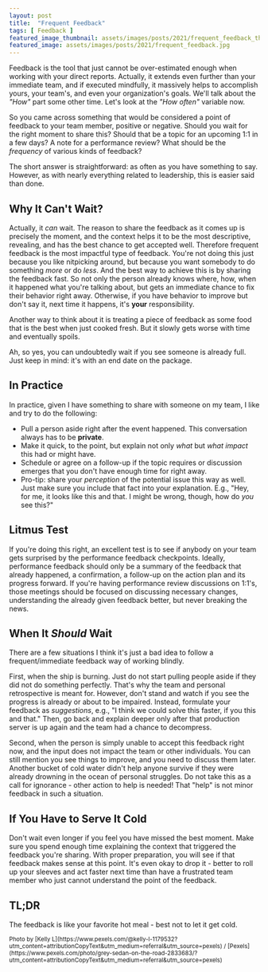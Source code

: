 ```yaml
---
layout: post
title:  "Frequent Feedback"
tags: [ Feedback ]
featured_image_thumbnail: assets/images/posts/2021/frequent_feedback_thumbnail.jpg 
featured_image: assets/images/posts/2021/frequent_feedback.jpg
---
```


Feedback is the tool that just cannot be over-estimated enough when working with your direct reports. Actually, it extends even further than your immediate team, and if executed mindfully, it massively helps to accomplish yours, your team's, and even your organization's goals. We'll talk about the _"How"_ part some other time. Let's look at the _"How often"_ variable now.

<!--more-->

So you came across something that would be considered a point of feedback to your team member, positive or negative. Should you wait for the right moment to share this? Should that be a topic for an upcoming 1:1 in a few days? A note for a performance review? What should be the _frequency_ of various kinds of feedback?

The short answer is straightforward: as often as you have something to say. However, as with nearly everything related to leadership, this is easier said than done.

## Why It Can't Wait?

Actually, it _can_ wait. The reason to share the feedback as it comes up is precisely the moment, and the context helps it to be the most descriptive, revealing, and has the best chance to get accepted well. Therefore frequent feedback is the most impactful type of feedback. You're not doing this just because you like nitpicking around, but because you want somebody to do something _more_ or do _less_. And the best way to achieve this is by sharing the feedback fast. So not only the person already knows where, how, when it happened what you're talking about, but gets an immediate chance to fix their behavior right away. Otherwise, if you have behavior to improve but don't say it, next time it happens, it's **your** responsibility.

Another way to think about it is treating a piece of feedback as some food that is the best when just cooked fresh. But it slowly gets worse with time and eventually spoils.

Ah, so yes, you can undoubtedly wait if you see someone is already full. Just keep in mind: it's with an end date on the package.

## In Practice

In practice, given I have something to share with someone on my team, I like and try to do the following:

* Pull a person aside right after the event happened. This conversation always has to be **private**.
* Make it quick, to the point, but explain not only _what_ but _what impact_ this had or might have.
* Schedule or agree on a follow-up if the topic requires or discussion emerges that you don't have enough time for right away.
* Pro-tip: share your _perception_ of the potential issue this way as well. Just make sure you include that fact into your explanation. E.g., "Hey, for me, it looks like this and that. I might be wrong, though, how do _you_ see this?"

## Litmus Test

If you're doing this right, an excellent test is to see if anybody on your team gets surprised by the performance feedback checkpoints. Ideally, performance feedback should only be a summary of the feedback that already happened, a confirmation, a follow-up on the action plan and its progress forward. If you're having performance review discussions on 1:1's, those meetings should be focused on discussing necessary changes, understanding the already given feedback better, but never breaking the news.

## When It *Should* Wait

There are a few situations I think it's just a bad idea to follow a frequent/immediate feedback way of working blindly.

First, when the ship is burning. Just do not start pulling people aside if they did not do something perfectly. That's why the team and personal retrospective is meant for. However, don't stand and watch if you see the progress is already or about to be impaired. Instead, formulate your feedback as _suggestions_, e.g., "I think we could solve this faster, if you this and that." Then, go back and explain deeper only after that production server is up again and the team had a chance to decompress.

Second, when the person is simply unable to accept this feedback right now, and the input does not impact the team or other individuals. You can still mention you see things to improve, and you need to discuss them later. Another bucket of cold water didn't help anyone survive if they were already drowning in the ocean of personal struggles. Do not take this as a call for ignorance - other action to help is needed! That "help" is not minor feedback in such a situation.

## If You Have to Serve It Cold

Don't wait even longer if you feel you have missed the best moment. Make sure you spend enough time explaining the context that triggered the feedback you're sharing. With proper preparation, you will see if that feedback makes sense at this point. It's even okay to drop it - better to roll up your sleeves and act faster next time than have a frustrated team member who just cannot understand the point of the feedback.

## TL;DR

The feedback is like your favorite hot meal - best not to let it get cold.

<small>
	Photo by [Kelly L](https://www.pexels.com/@kelly-l-1179532?utm_content=attributionCopyText&utm_medium=referral&utm_source=pexels) / [Pexels](https://www.pexels.com/photo/grey-sedan-on-the-road-2833683/?utm_content=attributionCopyText&utm_medium=referral&utm_source=pexels)
</small>